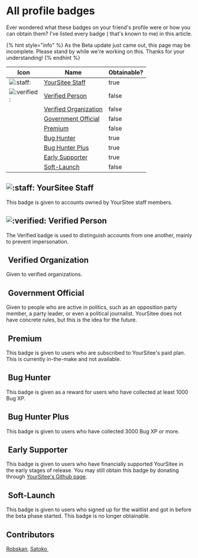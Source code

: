 # All profile badges

Ever wondered what these badges on your friend's profile were or how you can obtain them? I've listed every badge ( that's known to me) in this article.

{% hint style="info" %}
As the Beta update just came out, this page may be incomplete. Please stand by while we're working on this. Thanks for your understanding!
{% endhint %}

<table><thead><tr><th width="78">Icon</th><th>Name</th><th data-type="checkbox">Obtainable?</th></tr></thead><tbody><tr><td><img src="../.gitbook/assets/faq/all-profile-badges/yoursiteeStaff.png" alt=":staff:" data-size="line"></td><td><a href="all-profile-badges.md#yoursitee-staff">YourSitee Staff</a></td><td>true</td></tr><tr><td><img src="../.gitbook/assets/faq/all-profile-badges/verified.png" alt=":verified:" data-size="line"></td><td><a href="all-profile-badges.md#verified-person">Verified Person</a></td><td>false</td></tr><tr><td><img src="../.gitbook/assets/faq/all-profile-badges/verifiedOrg.png" alt="" data-size="line"></td><td><a href="all-profile-badges.md#verified-organization">Verified Organization</a></td><td>false</td></tr><tr><td><img src="../.gitbook/assets/faq/all-profile-badges/governmentOfficial.png" alt="" data-size="line"></td><td><a href="all-profile-badges.md#government-official">Government Official</a></td><td>false</td></tr><tr><td><img src="../.gitbook/assets/faq/all-profile-badges/premium.png" alt="" data-size="line"></td><td><a href="all-profile-badges.md#premium">Premium</a></td><td>false</td></tr><tr><td><img src="../.gitbook/assets/faq/all-profile-badges/bugHunter.png" alt="" data-size="line"></td><td><a href="all-profile-badges.md#bug-hunter">Bug Hunter</a></td><td>true</td></tr><tr><td><img src="../.gitbook/assets/faq/all-profile-badges/bugHunterPlus.png" alt="" data-size="line"></td><td><a href="all-profile-badges.md#bug-hunter-plus">Bug Hunter Plus</a></td><td>true</td></tr><tr><td><img src="../.gitbook/assets/faq/all-profile-badges/earlySupporter.png" alt="" data-size="line"></td><td><a href="all-profile-badges.md#early-supporter">Early Supporter</a></td><td>true</td></tr><tr><td><img src="../.gitbook/assets/faq/all-profile-badges/softLaunch.png" alt="" data-size="line"></td><td><a href="all-profile-badges.md#soft-launch">Soft-Launch</a></td><td>false</td></tr></tbody></table>

## <img src="../.gitbook/assets/faq/all-profile-badges/yoursiteeStaff.png" alt=":staff:" data-size="line"> YourSitee Staff

This badge is given to accounts owned by YourSitee staff members.

## <img src="../.gitbook/assets/faq/all-profile-badges/verified.png" alt=":verified:" data-size="line"> Verified Person

The Verified badge is used to distinguish accounts from one another, mainly to prevent impersonation.

## <img src="../.gitbook/assets/faq/all-profile-badges/verifiedOrg.png" alt="" data-size="line"> Verified Organization

Given to verified organizations.

## <img src="../.gitbook/assets/faq/all-profile-badges/governmentOfficial.png" alt="" data-size="line"> Government Official

Given to people who are active in politics, such as an opposition party member, a party leader, or even a political journalist. YourSitee does not have concrete rules, but this is the idea for the future.

## <img src="../.gitbook/assets/faq/all-profile-badges/premium.png" alt="" data-size="line"> Premium

This badge is given to users who are subscribed to YourSitee's paid plan. This is currently in-the-make and not available.

## <img src="../.gitbook/assets/faq/all-profile-badges/bugHunter.png" alt="" data-size="line"> Bug Hunter

This badge is given as a reward for users who have collected at least 1000 Bug XP.

## <img src="../.gitbook/assets/faq/all-profile-badges/bugHunterPlus.png" alt="" data-size="line"> Bug Hunter Plus

This badge is given to users who have collected 3000 Bug XP or more.

## <img src="../.gitbook/assets/faq/all-profile-badges/earlySupporter.png" alt="" data-size="line"> Early Supporter

This badge is given to users who have financially supported YourSitee in the early stages of release. You may still obtain this badge by donating through [YourSitee's Github page](https://github.com/sponsors/yoursitee).

## <img src="../.gitbook/assets/faq/all-profile-badges/softLaunch.png" alt="" data-size="line"> Soft-Launch

This badge is given to users who signed up for the waitlist and got in before the beta phase started. This badge is no longer obtainable.

## Contributors

[Robskan](../contributors.md#robskan), [Satoko ](../contributors.md#satoko)[<img src="../.gitbook/assets/badges/yoursiteeStaff (2).png" alt="" data-size="line">](all-profile-badges.md#yoursitee-staff)
